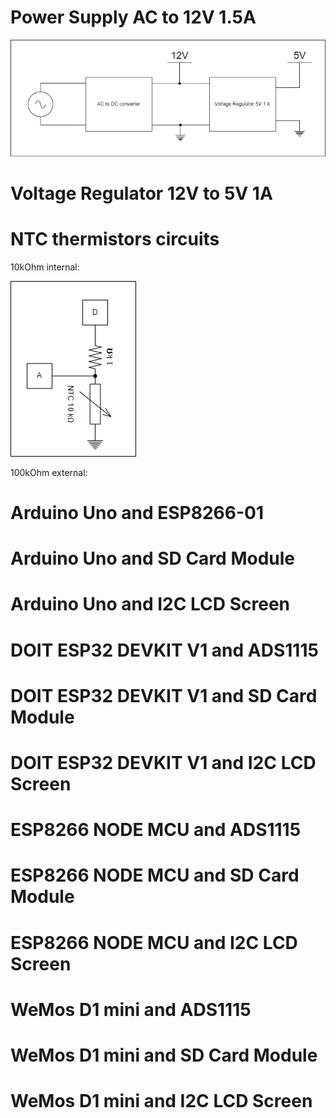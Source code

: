 # Power Supply AC to 12V 1.5A

![Block_Diagram_Power_Supply](Power-Supply.png)

# Voltage Regulator 12V to 5V 1A

# NTC thermistors circuits

10kOhm internal:

![Internal_Temperature_Sensor](NTC-waterproof.png)

100kOhm external:

# Arduino Uno and ESP8266-01

# Arduino Uno and SD Card Module

# Arduino Uno and I2C LCD Screen

# DOIT ESP32 DEVKIT V1 and ADS1115

# DOIT ESP32 DEVKIT V1 and SD Card Module

# DOIT ESP32 DEVKIT V1 and I2C LCD Screen

# ESP8266 NODE MCU and ADS1115

# ESP8266 NODE MCU and SD Card Module

# ESP8266 NODE MCU and I2C LCD Screen

# WeMos D1 mini and ADS1115

# WeMos D1 mini and SD Card Module

# WeMos D1 mini and I2C LCD Screen
